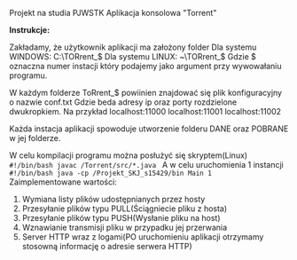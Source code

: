 Projekt na studia PJWSTK
Aplikacja konsolowa "Torrent"

<b>Instrukcje:</b>

Zakładamy, że użytkownik aplikacji ma założony folder
Dla systemu WINDOWS: C:\\TORrent_$
Dla systemu LINUX: ~\\TORrent_$
Gdzie $ oznaczna numer instacji który podajemy jako argument przy wywowałaniu programu.

W każdym folderze ToRrent_$ powiinien znajdować się plik konfiguracyjny o nazwie conf.txt
Gdzie beda adresy ip oraz porty rozdzielone dwukropkiem.
Na przykład
localhost:11000
localhost:11001
localhost:11002

Każda instacja aplikacji spowoduje utworzenie folderu DANE oraz POBRANE w jej folderze.

W celu kompilacji programu można posłużyć się skryptem(Linux)
<code>
#!/bin/bash
javac /Torrent/src/*.java
</code>
A w celu uruchomienia 1 instancji
<code>
#!/bin/bash
java -cp /Projekt_SKJ_s15429/bin Main 1
</code>
Zaimplementowane wartości:
1. Wymiana listy plików udostępnianych przez hosty
2. Przesyłanie plików typu PULL(Ściągniecie pliku z hosta)
3. Przesyłanie plików typu PUSH(Wysłanie pliku na host)
4. Wznawianie transmisji pliku w przypadku jej przerwania
5. Server HTTP wraz z logami(PO uruchomieniu aplikacji otrzymamy stosowną informację o adresie serwera HTTP)



